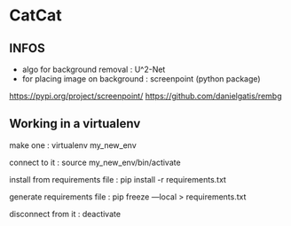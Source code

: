 # CatCat
## INFOS
- algo for background removal : U^2-Net
- for placing image on background : screenpoint (python package) 

https://pypi.org/project/screenpoint/
https://github.com/danielgatis/rembg


## Working in a virtualenv

make one :
virtualenv my_new_env

connect to it :
source my_new_env/bin/activate

install from requirements file :
pip install -r requirements.txt

generate requirements file :
pip freeze —local > requirements.txt

disconnect from it :
deactivate